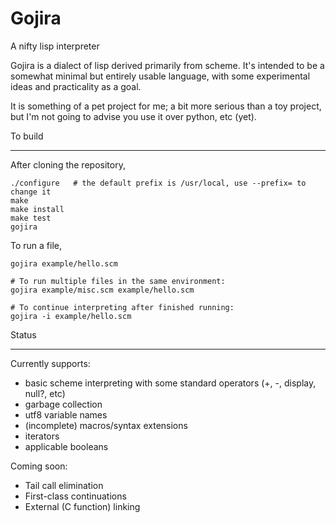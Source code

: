 Gojira
======
A nifty lisp interpreter

Gojira is a dialect of lisp derived primarily from scheme. It's intended to be
a somewhat minimal but entirely usable language, with some experimental ideas
and practicality as a goal.

It is something of a pet project for me; a bit more serious than a toy project,
but I'm not going to advise you use it over python, etc (yet).

To build
- - - - -
After cloning the repository,

    ./configure   # the default prefix is /usr/local, use --prefix= to change it
    make
    make install
    make test
    gojira

To run a file,

    gojira example/hello.scm

    # To run multiple files in the same environment:
    gojira example/misc.scm example/hello.scm

    # To continue interpreting after finished running:
    gojira -i example/hello.scm

Status
- - - -

Currently supports:

- basic scheme interpreting with some standard operators (+, -, display, null?, etc)
- garbage collection
- utf8 variable names
- (incomplete) macros/syntax extensions
- iterators
- applicable booleans

Coming soon:

- Tail call elimination
- First-class continuations
- External (C function) linking
